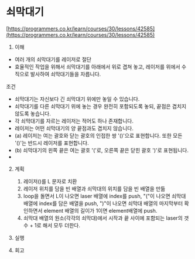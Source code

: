 # 쇠막대기
[https://programmers.co.kr/learn/courses/30/lessons/42585](https://programmers.co.kr/learn/courses/30/lessons/42585)

1. 이해
* 여러 개의 쇠막대기를 레이저로 절단
* 효율적인 작업을 위해서 쇠막대기를 아래에서 위로 겹쳐 놓고, 레이저를 위에서 수직으로 발사하여 쇠막대기들을 자릅니다.

조건
  * 쇠막대기는 자신보다 긴 쇠막대기 위에만 놓일 수 있습니다.
  * 쇠막대기를 다른 쇠막대기 위에 놓는 경우 완전히 포함되도록 놓되, 끝점은 겹치지 않도록 놓습니다.
  * 각 쇠막대기를 자르는 레이저는 적어도 하나 존재합니다.
  * 레이저는 어떤 쇠막대기의 양 끝점과도 겹치지 않습니다.
  * (a) 레이저는 여는 괄호와 닫는 괄호의 인접한 쌍 '()'으로 표현합니다. 또한 모든 '()'는 반드시 레이저를 표현합니다.
  * (b) 쇠막대기의 왼쪽 끝은 여는 괄호 '('로, 오른쪽 끝은 닫힌 괄호 ')'로 표현됩니다.
* 
2. 계획
    1. 레이저()를 L 문자로 치환
    2. 레이저 위치를 담을 빈 배열과 쇠막대의 위치를 담을 빈 배열을 만듦
    3. loop을 돌면서 L이 나오면 laser 배열에 index를 push, "("이 나오면 쇠막대 배열에 index를 담은 배열을 push, ")"이 나오면 쇠막대 배열의 마지막부터 확인하면서 element 배열의 길이가 1이면 element배열에 push.
    4. 쇠막대 배열의 원소(각각의 쇠막대)에서 시작과 끝 사이에 포함되는 laser의 갯수 + 1로 해서 모두 더한다.
3. 실행

4. 회고